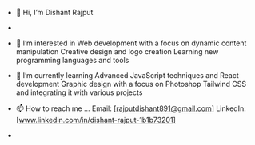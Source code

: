 - 👋 Hi, I’m Dishant Rajput
- 
- 👀 I’m interested in
       Web development with a focus on dynamic content manipulation
       Creative design and logo creation
       Learning new programming languages and tools
  
- 🌱 I’m currently learning
       Advanced JavaScript techniques and React development
       Graphic design with a focus on Photoshop
       Tailwind CSS and integrating it with various projects

- 📫 How to reach me ...
       Email: [rajputdishant891@gmail.com]
       LinkedIn: [www.linkedin.com/in/dishant-rajput-1b1b73201]


-

<!---
descent0/descent0 is a ✨ special ✨ repository because its `README.md` (this file) appears on your GitHub profile.
You can click the Preview link to take a look at your changes.
--->
